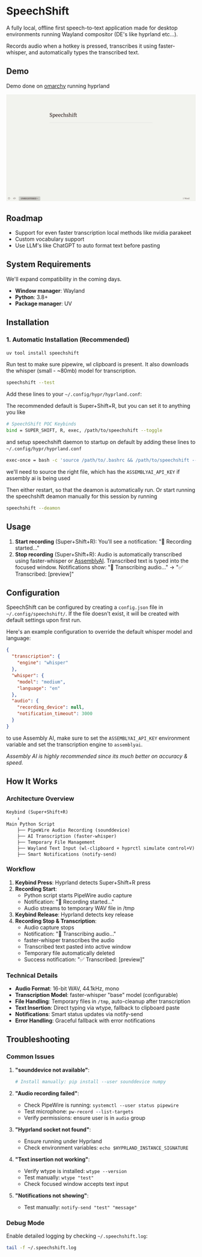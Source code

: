 # SpeechShift

A fully local, offline first speech-to-text application made for desktop environments running Wayland compositor (DE's like hyprland etc...). 

Records audio when a hotkey is pressed, transcribes it using faster-whisper, and automatically types the transcribed text.

## Demo

Demo done on [omarchy](https://omarchy.org/) running hyprland

![Demo](demo.gif)

## Roadmap
- Support for even faster transcription local methods like nvidia parakeet
- Custom vocabulary support
- Use LLM's like ChatGPT to auto format text before pasting

## System Requirements

We'll expand compatibility in the coming days.

- **Window manager**: Wayland
- **Python**: 3.8+
- **Package manager**: UV

## Installation

### 1. Automatic Installation (Recommended)

```bash
uv tool install speechshift
```

Run test to make sure pipewire, wl clipboard is present. It also downloads the whisper (small - ~80mb) model for transcription. 

```bash
speechshift --test
```

Add these lines to your `~/.config/hypr/hyprland.conf`:

The recommended default is Super+Shift+R, but you can set it to anything you like

```bash
# SpeechShift POC Keybinds
bind = SUPER_SHIFT, R, exec, /path/to/speechshift --toggle
```

and setup speechshift daemon to startup on default by adding these lines to `~/.config/hypr/hyprland.conf`

```bash
exec-once = bash -c 'source /path/to/.bashrc && /path/to/speechshift --daemon'
```

we'll need to source the right file, which has the `ASSEMBLYAI_API_KEY` if assembly ai is being used

Then either restart, so that the deamon is automatically run. Or start running the speechshift deamon manually for this session by running

```bash
speechshift --deamon
```

## Usage

1. **Start recording** (Super+Shift+R): You'll see a notification: "🎤 Recording started..."
2. **Stop recording** (Super+Shift+R): Audio is automatically transcribed using faster-whisper or [AssemblyAI](https://www.assemblyai.com/). Transcribed text is typed into the focused window. Notifications show: "🔄 Transcribing audio..." → "✅ Transcribed: [preview]"


## Configuration

SpeechShift can be configured by creating a `config.json` file in `~/.config/speechshift/`. If the file doesn't exist, it will be created with default settings upon first run.

Here's an example configuration to override the default whisper model and language:

```json
{
  "transcription": {
    "engine": "whisper"
  },
  "whisper": {
    "model": "medium",
    "language": "en"
  },
  "audio": {
    "recording_device": null,
    "notification_timeout": 3000
  }
}
```

to use Assembly AI, make sure to set the `ASSEMBLYAI_API_KEY` environment variable and set the transcription engine to `assemblyai`.

_Assembly AI is highly recommended since its much better on accuracy & speed._

## How It Works

### Architecture Overview

```
Keybind (Super+Shift+R)
    ↓
Main Python Script
    ├── PipeWire Audio Recording (sounddevice)
    ├── AI Transcription (faster-whisper)
    ├── Temporary File Management
    ├── Wayland Text Input (wl-clipboard + hyprctl simulate control+V)
    ├── Smart Notifications (notify-send)
```

### Workflow

1. **Keybind Press**: Hyprland detects Super+Shift+R press
2. **Recording Start**:
   - Python script starts PipeWire audio capture
   - Notification: "🎤 Recording started..."
   - Audio streams to temporary WAV file in /tmp
3. **Keybind Release**: Hyprland detects key release
4. **Recording Stop & Transcription**:
   - Audio capture stops
   - Notification: "🔄 Transcribing audio..."
   - faster-whisper transcribes the audio
   - Transcribed text pasted into active window
   - Temporary file automatically deleted
   - Success notification: "✅ Transcribed: [preview]"

### Technical Details

- **Audio Format**: 16-bit WAV, 44.1kHz, mono
- **Transcription Model**: faster-whisper "base" model (configurable)
- **File Handling**: Temporary files in `/tmp`, auto-cleanup after transcription
- **Text Insertion**: Direct typing via wtype, fallback to clipboard paste
- **Notifications**: Smart status updates via notify-send
- **Error Handling**: Graceful fallback with error notifications

## Troubleshooting

### Common Issues

1. **"sounddevice not available"**:

   ```bash
   # Install manually: pip install --user sounddevice numpy
   ```

2. **"Audio recording failed"**:

   - Check PipeWire is running: `systemctl --user status pipewire`
   - Test microphone: `pw-record --list-targets`
   - Verify permissions: ensure user is in `audio` group

3. **"Hyprland socket not found"**:

   - Ensure running under Hyprland
   - Check environment variables: `echo $HYPRLAND_INSTANCE_SIGNATURE`

4. **"Text insertion not working"**:

   - Verify wtype is installed: `wtype --version`
   - Test manually: `wtype "test"`
   - Check focused window accepts text input

5. **"Notifications not showing"**:
   - Test manually: `notify-send "test" "message"`

### Debug Mode

Enable detailed logging by checking `~/.speechshift.log`:

```bash
tail -f ~/.speechshift.log
```
